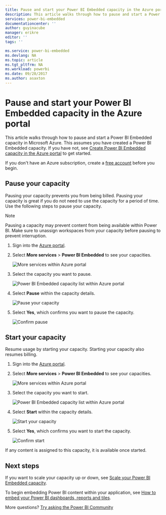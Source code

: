 ```yaml
---
title: Pause and start your Power BI Embedded capacity in the Azure portal | Microsoft Docs
description: This article walks through how to pause and start a Power BI Embedded capacity in Microsoft Azure.
services: power-bi-embedded
documentationcenter: ''
author: guyinacube
manager: erikre
editor: ''
tags: ''

ms.service: power-bi-embedded
ms.devlang: NA
ms.topic: article
ms.tgt_pltfrm: NA
ms.workload: powerbi
ms.date: 09/28/2017
ms.author: asaxton
---
```

# Pause and start your Power BI Embedded capacity in the Azure portal

This article walks through how to pause and start a Power BI Embedded capacity in Microsoft Azure. This assumes you have created a Power BI Embedded capacity. If you have not, see [Create Power BI Embedded capacity in the Azure portal](create-capacity.md) to get started.

If you don't have an Azure subscription, create a [free account](https://azure.microsoft.com/free/) before you begin.

## Pause your capacity

Pausing your capacity prevents you from being billed. Pausing your capacity is great if you do not need to use the capacity for a period of time. Use the following steps to pause your capacity.

> [!NOTE]
> Pausing a capacity may prevent content from being available within Power BI. Make sure to unassign workspaces from your capacity before pausing to prevent interruption.

1. Sign into the [Azure portal](https://portal.azure.com/).

2. Select **More services** > **Power BI Embedded** to see your capacities.

    ![More services within Azure portal](media/pause-start/azure-portal-more-services.png)

3. Select the capacity you want to pause.

    ![Power BI Embedded capacity list within Azure portal](media/pause-start/azure-portal-capacity-list.png)

4. Select **Pause** within the capacity details.

    ![Pause your capacity](media/pause-start/azure-portal-pause-capacity.png)

5. Select **Yes**, which confirms you want to pause the capacity.

    ![Confirm pause](media/pause-start/azure-portal-confirm-pause.png)

## Start your capacity

Resume usage by starting your capacity. Starting your capacity also resumes billing.

1. Sign into the [Azure portal](https://portal.azure.com/).

2. Select **More services** > **Power BI Embedded** to see your capacities.

    ![More services within Azure portal](media/pause-start/azure-portal-more-services.png)

3. Select the capacity you want to start.

    ![Power BI Embedded capacity list within Azure portal](media/pause-start/azure-portal-capacity-list.png)

4. Select **Start** within the capacity details.

    ![Start your capacity](media/pause-start/azure-portal-start-capacity.png)

5. Select **Yes**, which confirms you want to start the capacity.

    ![Confirm start](media/pause-start/azure-portal-confirm-start.png)

If any content is assigned to this capacity, it is available once started.

## Next steps

If you want to scale your capacity up or down, see [Scale your Power BI Embedded capacity](scale-capacity.md).

To begin embedding Power BI content within your application, see [How to embed your Power BI dashboards, reports and tiles](https://powerbi.microsoft.com/documentation/powerbi-developer-embedding-content/).

More questions? [Try asking the Power BI Community](http://community.powerbi.com/)